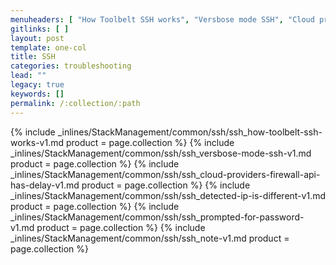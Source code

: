 ```yaml
---
menuheaders: [ "How Toolbelt SSH works", "Versbose mode SSH", "Cloud providers firewall API has delay", "Detected IP is different", "Prompted for Password" ]
gitlinks: [ ]
layout: post
template: one-col
title: SSH
categories: troubleshooting
lead: ""
legacy: true
keywords: []
permalink: /:collection/:path
---
```





<a href="#how-toolbelt-ssh-works"></a>{% include _inlines/StackManagement/common/ssh/ssh_how-toolbelt-ssh-works-v1.md  product = page.collection %}
<a href="#versbose-mode-ssh"></a>{% include _inlines/StackManagement/common/ssh/ssh_versbose-mode-ssh-v1.md  product = page.collection %}
<a href="#cloud-providers-firewall-api-has-delay"></a>{% include _inlines/StackManagement/common/ssh/ssh_cloud-providers-firewall-api-has-delay-v1.md  product = page.collection %}
<a href="#detected-ip-is-different"></a>{% include _inlines/StackManagement/common/ssh/ssh_detected-ip-is-different-v1.md  product = page.collection %}
<a href="#prompted-for-password"></a>{% include _inlines/StackManagement/common/ssh/ssh_prompted-for-password-v1.md  product = page.collection %}
{% include _inlines/StackManagement/common/ssh/ssh_note-v1.md  product = page.collection %}